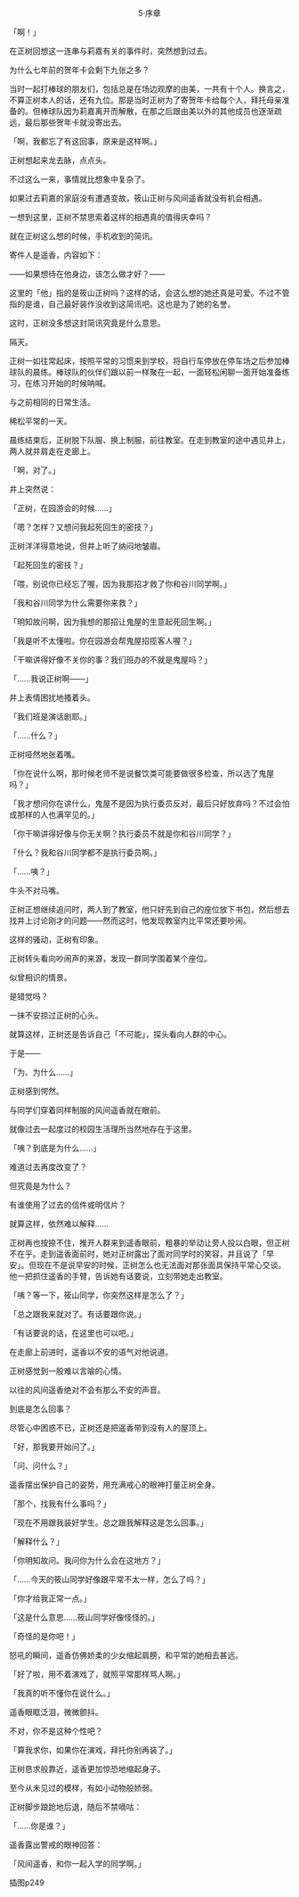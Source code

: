 <p align="center">5·序章</p>

「啊！」

在正树回想这一连串与莉嘉有关的事件时，突然想到过去。

为什么七年前的贺年卡会剩下九张之多？

当时一起打棒球的朋友们，包括总是在场边观摩的由美，一共有十个人。换言之，不算正树本人的话，还有九位。那是当时正树为了寄贺年卡给每个人，拜托母亲准备的。但棒球队因为莉嘉离开而解散，在那之后跟由美以外的其他成员也逐渐疏远，最后那些贺年卡就没寄出去。

「啊，我都忘了有这回事，原来是这样啊。」

正树想起来龙去脉，点点头。

不过这么一来，事情就比想象中复杂了。

如果过去莉嘉的家庭没有遭遇变故，筱山正树与风间遥香就没有机会相遇。

一想到这里，正树不禁思索着这样的相遇真的值得庆幸吗？

就在正树这么想的时候，手机收到的简讯。

寄件人是遥香，内容如下：

——如果想待在他身边，该怎么做才好？——

这里的「他」指的是筱山正树吗？这样的话，会这么想的她还真是可爱。不过不管指的是谁，自己最好装作没收到这简讯吧。这也是为了她的名誉。

这时，正树没多想这封简讯究竟是什么意思。

隔天。

正树一如往常起床，按照平常的习惯来到学校，将自行车停放在停车场之后参加棒球队的晨练。棒球队的伙伴们跟以前一样聚在一起，一面轻松闲聊一面开始准备练习，在练习开始的时候呐喊。

与之前相同的日常生活。

稀松平常的一天。

晨练结束后，正树脱下队服、换上制服，前往教室。在走到教室的途中遇见井上，两人就并肩走在走廊上。

「啊，对了。」

井上突然说：

「正树，在园游会的时候……」

「嗯？怎样？又想问我起死回生的密技？」

正树洋洋得意地说，但井上听了纳闷地皱眉。

「起死回生的密技？」

「喂，别说你已经忘了喔，因为我那招才救了你和谷川同学啊。」

「我和谷川同学为什么需要你来救？」

「明知故问啊，因为我想的那招让鬼屋的生意起死回生啊。」

「我是听不太懂啦。你在园游会帮鬼屋招揽客人喔？」

「干嘛讲得好像不关你的事？我们班办的不就是鬼屋吗？」

「……我说正树啊——」

井上表情困扰地搔着头。

「我们班是演话剧耶。」

「……什么？」

正树哑然地张着嘴。

「你在说什么啊，那时候老师不是说餐饮类可能要做很多检查，所以选了鬼屋吗？」

「我才想问你在讲什么，鬼屋不是因为执行委员反对，最后只好放弃吗？不过会怕成那样的人也满罕见的。」

「你干嘛讲得好像与你无关啊？执行委员不就是你和谷川同学？」

「什么？我和谷川同学都不是执行委员啊。」

「……咦？」

牛头不对马嘴。

正树正想继续追问时，两人到了教室，他只好先到自己的座位放下书包，然后想去找井上讨论刚才的问题——然而这时，他发现教室内比平常还要吵闹。

这样的骚动，正树有印象。

正树转头看向吵闹声的来源，发现一群同学围着某个座位。

似曾相识的情景。

是错觉吗？

一抹不安掠过正树的心头。

就算这样，正树还是告诉自己「不可能」，探头看向人群的中心。

于是——

「为、为什么……」

正树感到愕然。

与同学们穿着同样制服的风间遥香就在眼前。

就像过去一起度过的校园生活理所当然地存在于这里。

「咦？到底是为什么……」

难道过去再度改变了？

但究竟是为什么？

有谁使用了过去的信件或明信片？

就算这样，依然难以解释……

正树再也按捺不住，推开人群来到遥香眼前，粗暴的举动让旁人投以白眼，但正树不在乎。走到遥香面前时，她对正树露出了面对同学时的笑容，并且说了「早安」。但现在不是说早安的时候，正树怎么也无法面对那张面具保持平常心交谈。他一把抓住遥香的手臂，告诉她有话要说，立刻带她走出教室。

「咦？等一下，筱山同学，你突然这样是怎么了？」

「总之跟我来就对了。有话要跟你说。」

「有话要说的话，在这里也可以吧。」

在走廊上前进时，遥香以不安的语气对他说道。

正树感觉到一股难以言喻的心情。

以往的风间遥香绝对不会有那么不安的声音。

到底是怎么回事？

尽管心中困惑不已，正树还是把遥香带到没有人的屋顶上。

「好，那我要开始问了。」

「问、问什么？」

遥香摆出保护自己的姿势，用充满戒心的眼神打量正树全身。

「那个，找我有什么事吗？」

「现在不用跟我装好学生。总之跟我解释这是怎么回事。」

「解释什么？」

「你明知故问。我问你为什么会在这地方？」

「……今天的筱山同学好像跟平常不太一样，怎么了吗？」

「你才给我正常一点。」

「这是什么意思……筱山同学好像怪怪的。」

「奇怪的是你吧！」

怒吼的瞬间，遥香仿佛娇柔的少女缩起肩膀，和平常的她相去甚远。

「好了啦，用不着演戏了，就照平常那样骂人啊。」

「我真的听不懂你在说什么。」

遥香眼眶泛泪，微微颤抖。

不对，你不是这种个性吧？

「算我求你，如果你在演戏，拜托你别再装了。」

正树恳求般靠近，遥香更加惊恐地缩起身子。

至今从未见过的模样，有如小动物般娇弱。

正树脚步踉跄地后退，随后不禁嘀咕：

「……你是谁？」

遥香露出警戒的眼神回答：

「风间遥香，和你一起入学的同学啊。」

插图p249

